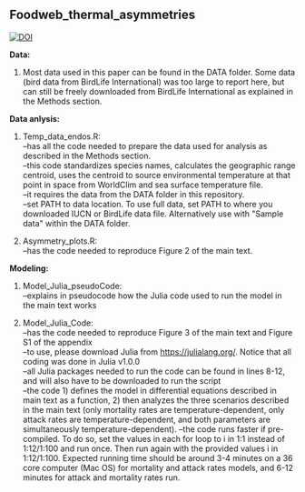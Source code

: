 ## Foodweb_thermal_asymmetries

[![DOI](https://zenodo.org/badge/246418052.svg)](https://zenodo.org/badge/latestdoi/246418052)

**Data:**
1) Most data used in this paper can be found in the DATA folder. Some data (bird data from BirdLife International) was too large to report here, but can still be freely downloaded from BirdLife International as explained in the Methods section. 

**Data anlysis:**
1) Temp_data_endos.R:\
      –has all the code needed to prepare the data used for analysis as described in the Methods section.\
      –this code standardizes species names, calculates the geographic range centroid, uses the centroid to source                   environmental temperature at that point in space from WorldClim and sea surface temperature file.\
      –it requires the data from the DATA folder in this repository.\
      –set PATH to data location. To use full data, set PATH to where you downloaded IUCN or BirdLife data file. Alternatively       use with "Sample data" within the DATA folder.

2) Asymmetry_plots.R:\
      –has the code needed to reproduce Figure 2 of the main text.

**Modeling:**
1) Model_Julia_pseudoCode:\
      –explains in pseudocode how the Julia code used to run the model in the main text works

2) Model_Julia_Code:\
      –has the code needed to reproduce Figure 3 of the main text and Figure S1 of the appendix\
      –to use, please download Julia from https://julialang.org/. Notice that all coding was done in Julia v1.0.0\
      –all Julia packages needed to run the code can be found in lines 8-12, and will also have to be downloaded to run the         script\
      –the code 1) defines the model in differential equations described in main text as a function, 2) then analyzes the           three scenarios described in the main text (only mortality rates are temperature-dependent, only attack rates are             temperature-dependent, and both parameters are simultaneously temperature-dependent). 
      –the code runs faster if pre-compiled. To do so, set the values in each for loop to i in 1:1 instead of 1:12/1:100 and         run once. Then run again with the provided values i in 1:12/1:100. Expected running time should be around 3-4 minutes on       a 36 core computer (Mac OS) for mortality and attack rates models, and 6-12 minutes for attack and mortality rates run.
